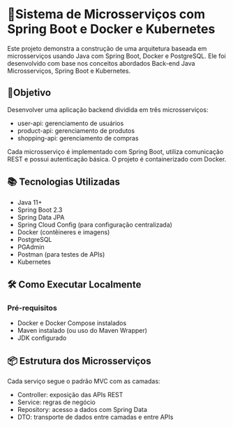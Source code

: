 # 🧩Sistema de Microsserviços com Spring Boot e Docker e Kubernetes

Este projeto demonstra a construção de uma arquitetura baseada em microsserviços usando Java com Spring Boot, Docker e PostgreSQL. Ele foi desenvolvido com base nos conceitos abordados Back-end Java Microsserviços, Spring Boot e Kubernetes.

## 🚀Objetivo
Desenvolver uma aplicação backend dividida em três microsserviços:
- user-api: gerenciamento de usuários
- product-api: gerenciamento de produtos
- shopping-api: gerenciamento de compras

Cada microsserviço é implementado com Spring Boot, utiliza comunicação REST e possui autenticação básica. O projeto é containerizado com Docker.

## 📚 Tecnologias Utilizadas
- Java 11+
- Spring Boot 2.3
- Spring Data JPA
- Spring Cloud Config (para configuração centralizada)
- Docker (contêineres e imagens)
- PostgreSQL
- PGAdmin
- Postman (para testes de APIs)
- Kubernetes

## 🛠️ Como Executar Localmente
### Pré-requisitos
- Docker e Docker Compose instalados
- Maven instalado (ou uso do Maven Wrapper)
- JDK configurado

## 📦 Estrutura dos Microsserviços
Cada serviço segue o padrão MVC com as camadas:
- Controller: exposição das APIs REST
- Service: regras de negócio
- Repository: acesso a dados com Spring Data
- DTO: transporte de dados entre camadas e entre APIs
